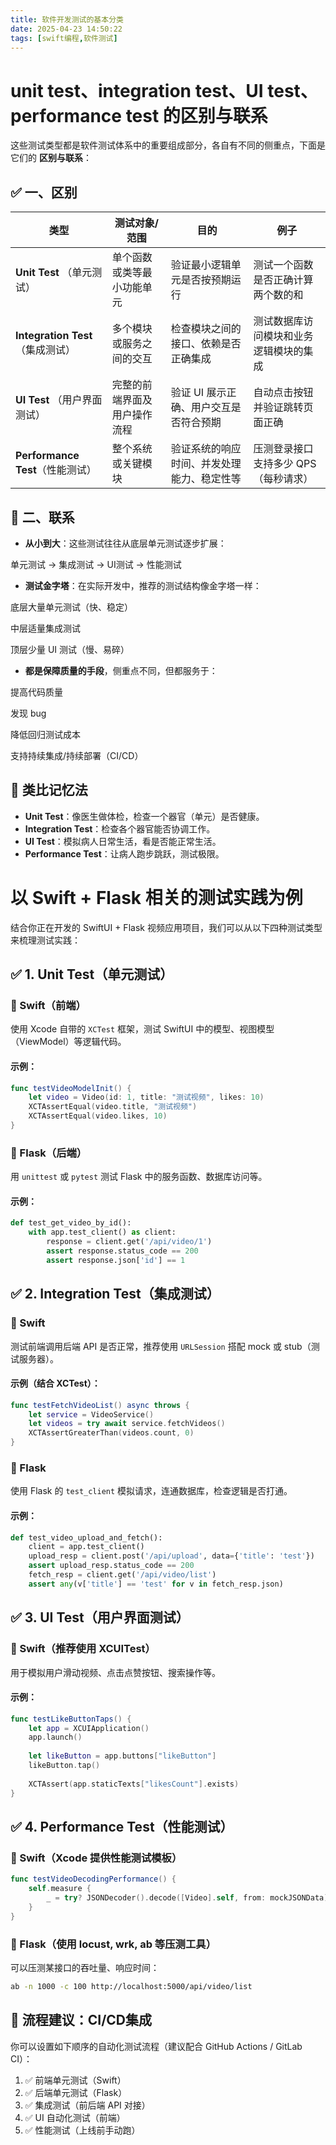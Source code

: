```yaml
---
title: 软件开发测试的基本分类
date: 2025-04-23 14:50:22
tags: [swift编程,软件测试]
---
```




# unit test、integration test、UI test、performance test 的区别与联系
这些测试类型都是软件测试体系中的重要组成部分，各自有不同的侧重点，下面是它们的 **区别与联系**：



## ✅ 一、区别


| 类型 | 测试对象/范围 | 目的 | 例子 |
| ---- | ---- | ---- | ---- |
| **Unit Test** （单元测试） | 单个函数或类等最小功能单元 | 验证最小逻辑单元是否按预期运行 | 测试一个函数是否正确计算两个数的和 |
| **Integration Test** （集成测试） | 多个模块或服务之间的交互 | 检查模块之间的接口、依赖是否正确集成 | 测试数据库访问模块和业务逻辑模块的集成 |
| **UI Test** （用户界面测试） | 完整的前端界面及用户操作流程 | 验证 UI 展示正确、用户交互是否符合预期 | 自动点击按钮并验证跳转页面正确 |
| **Performance Test**（性能测试） | 整个系统或关键模块 | 验证系统的响应时间、并发处理能力、稳定性等 | 压测登录接口支持多少 QPS（每秒请求） |



## 🔗 二、联系


- **从小到大**：这些测试往往从底层单元测试逐步扩展：


单元测试 → 集成测试 → UI测试 → 性能测试
- **测试金字塔**：在实际开发中，推荐的测试结构像金字塔一样：


底层大量单元测试（快、稳定）


中层适量集成测试


顶层少量 UI 测试（慢、易碎）
- **都是保障质量的手段**，侧重点不同，但都服务于：


提高代码质量


发现 bug


降低回归测试成本


支持持续集成/持续部署（CI/CD）


## 📌 类比记忆法


- **Unit Test**：像医生做体检，检查一个器官（单元）是否健康。
- **Integration Test**：检查各个器官能否协调工作。
- **UI Test**：模拟病人日常生活，看是否能正常生活。
- **Performance Test**：让病人跑步跳跃，测试极限。




# 以 Swift + Flask 相关的测试实践为例
结合你正在开发的 SwiftUI + Flask 视频应用项目，我们可以从以下四种测试类型来梳理测试实践：



## ✅ 1. **Unit Test（单元测试）**


### 🔹 Swift（前端）


使用 Xcode 自带的 `XCTest` 框架，测试 SwiftUI 中的模型、视图模型（ViewModel）等逻辑代码。


#### 示例：


```swift
func testVideoModelInit() {
    let video = Video(id: 1, title: "测试视频", likes: 10)
    XCTAssertEqual(video.title, "测试视频")
    XCTAssertEqual(video.likes, 10)
}
```


### 🔹 Flask（后端）


用 `unittest` 或 `pytest` 测试 Flask 中的服务函数、数据库访问等。


#### 示例：


```python
def test_get_video_by_id():
    with app.test_client() as client:
        response = client.get('/api/video/1')
        assert response.status_code == 200
        assert response.json['id'] == 1
```



## ✅ 2. **Integration Test（集成测试）**


### 🔹 Swift


测试前端调用后端 API 是否正常，推荐使用 `URLSession` 搭配 mock 或 stub（测试服务器）。


#### 示例（结合 XCTest）：


```swift
func testFetchVideoList() async throws {
    let service = VideoService()
    let videos = try await service.fetchVideos()
    XCTAssertGreaterThan(videos.count, 0)
}
```


### 🔹 Flask


使用 Flask 的 `test_client` 模拟请求，连通数据库，检查逻辑是否打通。


#### 示例：


```python
def test_video_upload_and_fetch():
    client = app.test_client()
    upload_resp = client.post('/api/upload', data={'title': 'test'})
    assert upload_resp.status_code == 200
    fetch_resp = client.get('/api/video/list')
    assert any(v['title'] == 'test' for v in fetch_resp.json)
```



## ✅ 3. **UI Test（用户界面测试）**


### 🔹 Swift（推荐使用 XCUITest）


用于模拟用户滑动视频、点击点赞按钮、搜索操作等。


#### 示例：


```swift
func testLikeButtonTaps() {
    let app = XCUIApplication()
    app.launch()
    
    let likeButton = app.buttons["likeButton"]
    likeButton.tap()
    
    XCTAssert(app.staticTexts["likesCount"].exists)
}
```



## ✅ 4. **Performance Test（性能测试）**


### 🔹 Swift（Xcode 提供性能测试模板）


```swift
func testVideoDecodingPerformance() {
    self.measure {
        _ = try? JSONDecoder().decode([Video].self, from: mockJSONData)
    }
}
```


### 🔹 Flask（使用 locust, wrk, ab 等压测工具）


可以压测某接口的吞吐量、响应时间：


```bash
ab -n 1000 -c 100 http://localhost:5000/api/video/list
```



## 🔄 流程建议：CI/CD集成


你可以设置如下顺序的自动化测试流程（建议配合 GitHub Actions / GitLab CI）：


1. ✅ 前端单元测试（Swift）
2. ✅ 后端单元测试（Flask）
3. ✅ 集成测试（前后端 API 对接）
4. ✅ UI 自动化测试（前端）
5. ✅ 性能测试（上线前手动跑）
